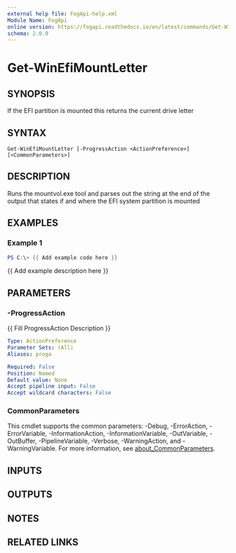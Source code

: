 ```yaml
---
external help file: FogApi-help.xml
Module Name: FogApi
online version: https://fogapi.readthedocs.io/en/latest/commands/Get-WinEfiMountLetter
schema: 2.0.0
---
```


# Get-WinEfiMountLetter

## SYNOPSIS
If the EFI partition is mounted this returns the current drive letter

## SYNTAX

```
Get-WinEfiMountLetter [-ProgressAction <ActionPreference>] [<CommonParameters>]
```

## DESCRIPTION
Runs the mountvol.exe tool and parses out the string at the end of the output
that states if and where the EFI system partition is mounted

## EXAMPLES

### Example 1
```powershell
PS C:\> {{ Add example code here }}
```

{{ Add example description here }}

## PARAMETERS

### -ProgressAction
{{ Fill ProgressAction Description }}

```yaml
Type: ActionPreference
Parameter Sets: (All)
Aliases: proga

Required: False
Position: Named
Default value: None
Accept pipeline input: False
Accept wildcard characters: False
```

### CommonParameters
This cmdlet supports the common parameters: -Debug, -ErrorAction, -ErrorVariable, -InformationAction, -InformationVariable, -OutVariable, -OutBuffer, -PipelineVariable, -Verbose, -WarningAction, and -WarningVariable. For more information, see [about_CommonParameters](http://go.microsoft.com/fwlink/?LinkID=113216).

## INPUTS

## OUTPUTS

## NOTES

## RELATED LINKS
